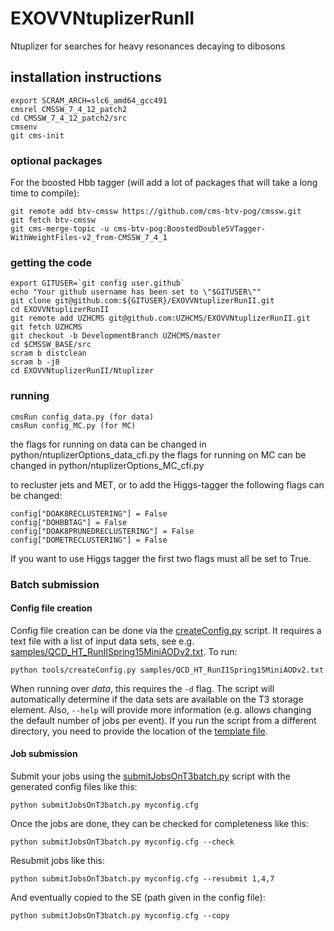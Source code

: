 # EXOVVNtuplizerRunII

Ntuplizer for searches for heavy resonances decaying to dibosons

## installation instructions

```
export SCRAM_ARCH=slc6_amd64_gcc491
cmsrel CMSSW_7_4_12_patch2
cd CMSSW_7_4_12_patch2/src
cmsenv
git cms-init
```

### optional packages

For the boosted Hbb tagger (will add a lot of packages that will take a long time to compile):
```
git remote add btv-cmssw https://github.com/cms-btv-pog/cmssw.git
git fetch btv-cmssw
git cms-merge-topic -u cms-btv-pog:BoostedDoubleSVTagger-WithWeightFiles-v2_from-CMSSW_7_4_1
```


### getting the code

```
export GITUSER=`git config user.github`
echo "Your github username has been set to \"$GITUSER\""
git clone git@github.com:${GITUSER}/EXOVVNtuplizerRunII.git
cd EXOVVNtuplizerRunII
git remote add UZHCMS git@github.com:UZHCMS/EXOVVNtuplizerRunII.git
git fetch UZHCMS
git checkout -b DevelopmentBranch UZHCMS/master
cd $CMSSW_BASE/src
scram b distclean
scram b -j8
cd EXOVVNtuplizerRunII/Ntuplizer
```

### running

```
cmsRun config_data.py (for data)
cmsRun config_MC.py (for MC)
```

the flags for running on data can be changed in python/ntuplizerOptions_data_cfi.py
the flags for running on MC can be changed in python/ntuplizerOptions_MC_cfi.py

to recluster jets and MET, or to add the Higgs-tagger the following flags can be changed:
```
config["DOAK8RECLUSTERING"] = False
config["DOHBBTAG"] = False
config["DOAK8PRUNEDRECLUSTERING"] = False
config["DOMETRECLUSTERING"] = False
```
If you want to use Higgs tagger the first two flags must all be set to True.

### Batch submission

#### Config file creation

Config file creation can be done via the [createConfig.py](Ntuplizer/tools/createConfig.py) script. It requires a text file with a list of input data sets, see e.g. [samples/QCD_HT_RunIISpring15MiniAODv2.txt](Ntuplizer/samples/QCD_HT_RunIISpring15MiniAODv2.txt). To run:
```
python tools/createConfig.py samples/QCD_HT_RunIISpring15MiniAODv2.txt
```
When running over *data*, this requires the ```-d``` flag. The script will automatically determine if the data sets are available on the T3 storage element. Also, ```--help``` will provide more information (e.g. allows changing the default number of jobs per event). If you run the script from a different directory, you need to provide the location of the [template file](Ntuplizer/submitJobsOnT3batch.cfg).

#### Job submission

Submit your jobs using the [submitJobsOnT3batch.py](Ntuplizer/submitJobsOnT3batch.py) script with the generated config files like this:
```
python submitJobsOnT3batch.py myconfig.cfg
```
Once the jobs are done, they can be checked for completeness like this:
```
python submitJobsOnT3batch.py myconfig.cfg --check
```
Resubmit jobs like this:
```
python submitJobsOnT3batch.py myconfig.cfg --resubmit 1,4,7
```
And eventually copied to the SE (path given in the config file):
```
python submitJobsOnT3batch.py myconfig.cfg --copy
```
